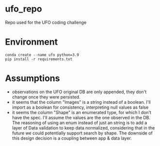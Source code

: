 # ufo_repo
Repo used for the UFO coding challenge


# Environment
```
conda create --name ufo python=3.9
pip install -r requirements.txt
```

# Assumptions
* observations on the UFO original DB are only appended, they don't change once they were persisted.
* it seems that the column "Images" is a string instead of a boolean. I'll import as a boolean for consistency, 
interpreting null values as false
* it seems the column "Shape" is an enumerated type, for which I don't have the spec. I'll assume the values are the one observed in the DB. The reasoning of using an enum instead of just an string is to add a layer of Data validation to keep data normalized, considering that in the future we could potentially support search by shape. 
The downside of this design decision is a coupling between app & data layer.

